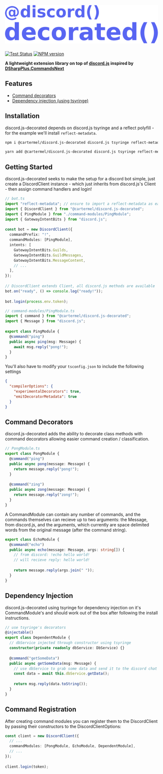 <div>
  <h1>
    <img src="./assets/discord-decorated.svg" width="546" />
  </h1>

  <div class="badge-container">
    <a href="https://discordx.js.org/discord"
      ><img
        src="https://github.com/Cartermel/discord.js-decorated/actions/workflows/test.yml/badge.svg"
        alt="Test Status"
    /></a>
    <a href="https://www.paypal.me/vijayxmeena"
      ><img
        src="https://img.shields.io/npm/v/discord-decorated"
        alt="NPM version"
    /></a>
  </div>

  <p>
    <b>A lightweight extension library on top of <a href="https://github.com/discordjs/discord.js">discord.js</a> inspired by <a href="https://github.com/DSharpPlus/DSharpPlus">DSharpPlus.CommandsNext</a></b>
  </p>
</div>

## Features

- [Command decorators](#Command-Decorators)
- [Dependency injection (using tsyringe)](#Dependency-Injection)

## Installation

discord.js-decorated depends on discord.js tsyringe and a reflect polyfill - for the example we'll install `reflect-metadata`.

```sh
npm i @cartermel/discord.js-decorated discord.js tsyringe reflect-metadata
```

```sh
yarn add @cartermel/discord.js-decorated discord.js tsyringe reflect-metadata
```

## Getting Started

discord.js-decorated seeks to make the setup for a discord bot simple, just create a DiscordClient instance - which just inherits from discord.js's Client - then assign command handlers and login!

```typescript
// bot.ts
import "reflect-metadata"; // ensure to import a reflect-metadata as early as possible
import { DiscordClient } from "@cartermel/discord.js-decorated";
import { PingModule } from "./command-modules/PingModule";
import { GatewayIntentBits } from "discord.js";

const bot = new DiscordClient({
  commandPrefix: "!",
  commandModules: [PingModule],
  intents: [
    GatewayIntentBits.Guilds,
    GatewayIntentBits.GuildMessages,
    GatewayIntentBits.MessageContent,
    // ...
  ],
});

// DiscordClient extends Client, all discord.js methods are available
bot.on("ready", () => console.log("ready!"));

bot.login(process.env.token);
```

```typescript
// command-modules/PingModule.ts
import { command } from "@cartermel/discord.js-decorated";
import { Message } from "discord.js";

export class PingModule {
  @command("ping")
  public async ping(msg: Message) {
    await msg.reply("pong!");
  }
}
```

You'll also have to modify your `tsconfig.json` to include the following settings

```json
{
  "compilerOptions": {
    "experimentalDecorators": true,
    "emitDecoratorMetadata": true
  }
}
```

## Command Decorators

discord.js-decorated adds the ability to decorate class methods with command decorators allowing easier command creation / classification.

```typescript
// PongModule.ts
export class PongModule {
  @command("ping")
  public async pong(message: Message) {
    return message.reply("pong!");
  }

  @command("zing")
  public async zong(message: Message) {
    return message.reply("zong!");
  }
}
```

A CommandModule can contain any number of commands, and the commands themselves can recieve up to two arguments: the Message, from discord.js, and the arguments, which currently are space delimited words from the original message (after the command string).

```typescript
export class EchoModule {
  @command("echo")
  public async echo(message: Message, args: string[]) {
    // from discord: !echo hello world!
    // will recieve reply: hello world!

    return message.reply(args.join(" "));
  }
}
```

## Dependency Injection

discord.js-decorated using tsyringe for dependency injection on it's CommandModule's and should work out of the box after following the install instructions.

```typescript
// use tsyringe's decorators
@injectable()
export class DependentModule {
  // dbService injected through constructor using tsyringe
  constructor(private readonly dbService: DbService) {}

  @command("getSomeData")
  public async getSomeData(msg: Message) {
    // use dbService to grab some data and send it to the discord chat
    const data = await this.dbService.getData();

    return msg.reply(data.toString());
  }
}
```

## Command Registration

After creating command modules you can register them to the DiscordClient by passing their constructors to the DiscordClientOptions:

```typescript
const client = new DiscordClient({
  // ...
  commandModules: [PongModule, EchoModule, DependentModule],
  // ...
});

client.login(token);
```
